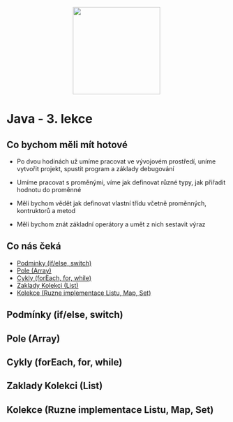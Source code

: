<p align="center">
  <img src="https://engeto.cz/wp-content/uploads/2019/01/engeto-square.png" width="200" height="200">
</p>

# Java - 3. lekce

## Co bychom měli mít hotové

 - Po dvou hodinách už umíme pracovat ve vývojovém prostředí, uníme vytvořit projekt, spustit program a základy debugování
 
 - Umíme pracovat s proměnými, víme jak definovat různé typy, jak přiřadit hodnotu do proměnné

 - Měli bychom vědět jak definovat vlastní třídu včetně proměnných, kontruktorů a metod 
 
 - Měli bychom znát základní operátory a umět z nich sestavit výraz

## Co nás čeká

- [Podminky (if/else, switch)](#podminky-if-else-switch)
- [Pole (Array)](#pole-array)
- [Cykly (forEach, for, while)](#cykly-foreach-for-while)
- [Zaklady Kolekci (List)](#zaklady-kolekci-list)
- [Kolekce (Ruzne implementace Listu, Map, Set)](#kolekce-ruzne-implementace-listu-map-set)

## Podmínky (if/else, switch)

## Pole (Array)

## Cykly (forEach, for, while)

## Zaklady Kolekci (List)

## Kolekce (Ruzne implementace Listu, Map, Set)
